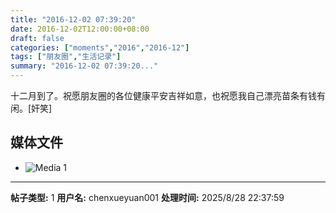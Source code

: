 ```yaml
---
title: "2016-12-02 07:39:20"
date: 2016-12-02T12:00:00+08:00
draft: false
categories: ["moments","2016","2016-12"]
tags: ["朋友圈","生活记录"]
summary: "2016-12-02 07:39:20..."
---
```


十二月到了。祝愿朋友圈的各位健康平安吉祥如意，也祝愿我自己漂亮苗条有钱有闲。[奸笑]

## 媒体文件

- ![Media 1](/Moments/photos/2016-12-02/201612020739200.jpg)

---

**帖子类型:** 1
**用户名:** chenxueyuan001
**处理时间:** 2025/8/28 22:37:59